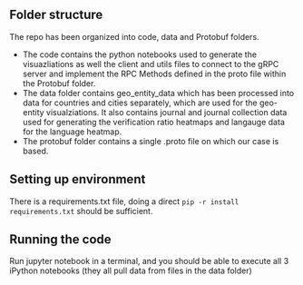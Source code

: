 

## Folder structure
The repo has been organized into code, data and Protobuf folders. 

- The code contains the python notebooks used to generate the visuazliations as well the client and utils files to connect to the gRPC server and implement the RPC Methods defined in the proto file within the Protobuf folder.
- The data folder contains geo_entity_data which has been processed into data for countries and cities separately, which are used for the geo-entity visualziations. It also contains journal and journal collection data used for generating the verification ratio heatmaps and langauge data for the language heatmap.
- The protobuf folder contains a single .proto file on which our case is based.

## Setting up environment
There is a requirements.txt file, doing a direct ```pip -r install requirements.txt``` should be sufficient. 

## Running the code
Run jupyter notebook in a terminal, and you should be able to execute all 3 iPython notebooks (they all pull data from files in the data folder)


